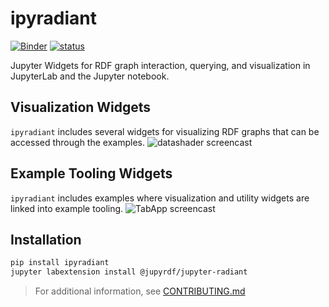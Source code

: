 # ipyradiant

[![Binder][]][binder-link] [![status][]][status-link]

Jupyter Widgets for RDF graph interaction, querying, and visualization in JupyterLab and
the Jupyter notebook.

[binder]: https://mybinder.org/badge_logo.svg
[binder-link]:
  https://mybinder.org/v2/gh/jupyrdf/ipyradiant/master?urlpath=lab/tree/index.ipynb
[status]:
  https://github.com/jupyrdf/ipyradiant/workflows/.github/workflows/ciV0.yml/badge.svg
[status-link]: https://github.com/jupyrdf/ipyradiant/actions


## Visualization Widgets
`ipyradiant` includes several widgets for visualizing RDF graphs that can be accessed through the examples.
![datashader screencast](https://user-images.githubusercontent.com/32652349/90517352-470f7b00-e133-11ea-8cb8-8e810198ced0.gif)


## Example Tooling Widgets
`ipyradiant` includes examples where visualization and utility widgets are linked into example tooling.
 ![TabApp screencast](https://user-images.githubusercontent.com/32652349/90517340-44148a80-e133-11ea-9ee4-add09ee2c0d4.gif)


## Installation
```bash
pip install ipyradiant
jupyter labextension install @jupyrdf/jupyter-radiant
```

> For additional information, see [CONTRIBUTING.md](./CONTRIBUTING.md)


